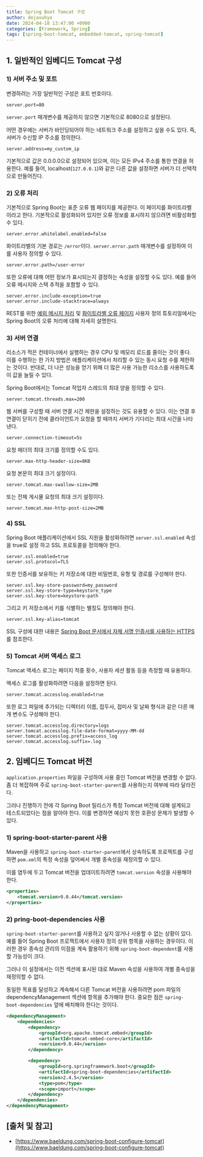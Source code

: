 ```yaml
---
title: Spring Boot Tomcat 구성
author: dejavuhyo
date: 2024-04-18 13:47:00 +0900
categories: [Framework, Spring]
tags: [spring-boot-tomcat, embedded-tomcat, spring-tomcat]
---
```


## 1. 일반적인 임베디드 Tomcat 구성

### 1) 서버 주소 및 포트
변경하려는 가장 일반적인 구성은 포트 번호이다.

```properties
server.port=80
```

`server.port` 매개변수를 제공하지 않으면 기본적으로 8080으로 설정된다.

어떤 경우에는 서버가 바인딩되어야 하는 네트워크 주소를 설정하고 싶을 수도 있다. 즉, 서버가 수신할 IP 주소를 정의한다.

```properties
server.address=my_custom_ip
```

기본적으로 값은 0.0.0.0으로 설정되어 있으며, 이는 모든 IPv4 주소를 통한 연결을 허용한다. 예를 들어, localhost(`127.0.0.1`)와 같은 다른 값을 설정하면 서버가 더 선택적으로 만들어진다.

### 2) 오류 처리
기본적으로 Spring Boot는 표준 오류 웹 페이지를 제공한다. 이 페이지를 화이트라벨 이라고 한다. 기본적으로 활성화되어 있지만 오류 정보를 표시하지 않으려면 비활성화할 수 있다.

```properties
server.error.whitelabel.enabled=false
```

화이트라벨의 기본 경로는 `/error`이다. `server.error.path` 매개변수를 설정하여 이를 사용자 정의할 수 있다.

```properties
server.error.path=/user-error
```

또한 오류에 대해 어떤 정보가 표시되는지 결정하는 속성을 설정할 수도 있다. 예를 들어 오류 메시지와 스택 추적을 포함할 수 있다.

```properties
server.error.include-exception=true
server.error.include-stacktrace=always
```

REST를 위한 [예외 메시지 처리](https://www.baeldung.com/exception-handling-for-rest-with-spring) 및 [화이트라벨 오류 페이지](https://www.baeldung.com/spring-boot-custom-error-page) 사용자 정의 튜토리얼에서는 Spring Boot의 오류 처리에 대해 자세히 설명한다.

### 3) 서버 연결
리소스가 적은 컨테이너에서 실행하는 경우 CPU 및 메모리 로드를 줄이는 것이 좋다. 이를 수행하는 한 가지 방법은 애플리케이션에서 처리할 수 있는 동시 요청 수를 제한하는 것이다. 반대로, 더 나은 성능을 얻기 위해 더 많은 사용 가능한 리소스를 사용하도록 이 값을 늘릴 수 있다.

Spring Boot에서는 Tomcat 작업자 스레드의 최대 양을 정의할 수 있다.

```properties
server.tomcat.threads.max=200
```

웹 서버를 구성할 때 서버 연결 시간 제한을 설정하는 것도 유용할 수 있다. 이는 연결 후 연결이 닫히기 전에 클라이언트가 요청을 할 때까지 서버가 기다리는 최대 시간을 나타낸다.

```properties
server.connection-timeout=5s
```

요청 헤더의 최대 크기를 정의할 수도 있다.

```properties
server.max-http-header-size=8KB
```

요청 본문의 최대 크기 설정이다.

```properties
server.tomcat.max-swallow-size=2MB
```

또는 전체 게시물 요청의 최대 크기 설정이다.

```properties
server.tomcat.max-http-post-size=2MB
```

### 4) SSL
Spring Boot 애플리케이션에서 SSL 지원을 활성화하려면 `server.ssl.enabled` 속성을 true로 설정 하고 SSL 프로토콜을 정의해야 한다.

```properties
server.ssl.enabled=true
server.ssl.protocol=TLS
```

또한 인증서를 보유하는 키 저장소에 대한 비밀번호, 유형 및 경로를 구성해야 한다.

```properties
server.ssl.key-store-password=my_password
server.ssl.key-store-type=keystore_type
server.ssl.key-store=keystore-path
```

그리고 키 저장소에서 키를 식별하는 별칭도 정의해야 한다.

```properties
server.ssl.key-alias=tomcat
```

SSL 구성에 대한 내용은 [Spring Boot 문서에서 자체 서명 인증서를 사용하는 HTTPS](https://www.baeldung.com/spring-boot-https-self-signed-certificate)를 참조한다.

### 5) Tomcat 서버 액세스 로그
Tomcat 액세스 로그는 페이지 적중 횟수, 사용자 세션 활동 등을 측정할 때 유용하다.

액세스 로그를 활성화하려면 다음을 설정하면 된다.

```properties
server.tomcat.accesslog.enabled=true
```

또한 로그 파일에 추가되는 디렉터리 이름, 접두사, 접미사 및 날짜 형식과 같은 다른 매개 변수도 구성해야 한다.

```properties
server.tomcat.accesslog.directory=logs
server.tomcat.accesslog.file-date-format=yyyy-MM-dd
server.tomcat.accesslog.prefix=access_log
server.tomcat.accesslog.suffix=.log
```

## 2. 임베디드 Tomcat 버전
`application.properties` 파일을 구성하여 사용 중인 Tomcat 버전을 변경할 수 없다. 좀 더 복잡하며 주로 `spring-boot-starter-parent`를 사용하는지 여부에 따라 달라진다.

그러나 진행하기 전에 각 Spring Boot 릴리스가 특정 Tomcat 버전에 대해 설계되고 테스트되었다는 점을 알아야 한다. 이를 변경하면 예상치 못한 호환성 문제가 발생할 수 있다.

### 1) spring-boot-starter-parent 사용
Maven을 사용하고 `spring-boot-starter-parent`에서 상속하도록 프로젝트를 구성하면 `pom.xml`의 특정 속성을 덮어써서 개별 종속성을 재정의할 수 있다.

이를 염두에 두고 Tomcat 버전을 업데이트하려면 `tomcat.version` 속성을 사용해야 한다.

```xml
<properties>
    <tomcat.version>9.0.44</tomcat.version>
</properties>
```

### 2) pring-boot-dependencies 사용
`spring-boot-starter-parent`를 사용하고 싶지 않거나 사용할 수 없는 상황이 있다. 예를 들어 Spring Boot 프로젝트에서 사용자 정의 상위 항목을 사용하는 경우이다. 이러한 경우 종속성 관리의 이점을 계속 활용하기 위해 `spring-boot-dependent`를 사용할 가능성이 크다.

그러나 이 설정에서는 이전 섹션에 표시된 대로 Maven 속성을 사용하여 개별 종속성을 재정의할 수 없다.

동일한 목표를 달성하고 계속해서 다른 Tomcat 버전을 사용하려면 pom 파일의 dependencyManagement 섹션에 항목을 추가해야 한다. 중요한 점은 `spring-boot-dependencies` 앞에 배치해야 한다는 것이다.

```xml
<dependencyManagement>
    <dependencies>
        <dependency>
            <groupId>org.apache.tomcat.embed</groupId>
            <artifactId>tomcat-embed-core</artifactId>
            <version>9.0.44</version>
        </dependency>

        <dependency>
            <groupId>org.springframework.boot</groupId>
            <artifactId>spring-boot-dependencies</artifactId>
            <version>2.4.5</version>
            <type>pom</type>
            <scope>import</scope>
        </dependency>
    </dependencies>
</dependencyManagement>
```

## [출처 및 참고]
* [https://www.baeldung.com/spring-boot-configure-tomcat](https://www.baeldung.com/spring-boot-configure-tomcat)
